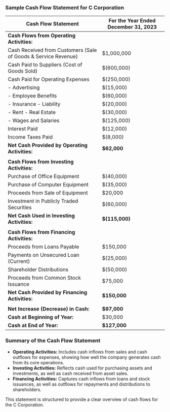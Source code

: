 
### Sample Cash Flow Statement for C Corporation

| **Cash Flow Statement**                                      | **For the Year Ended December 31, 2023** |
|-------------------------------------------------------------|------------------------------------------|
| **Cash Flows from Operating Activities:**                    |                                          |
| Cash Received from Customers (Sale of Goods & Service Revenue) | $1,000,000                               |
| Cash Paid to Suppliers (Cost of Goods Sold)                 | $(600,000)                               |
| Cash Paid for Operating Expenses                              | $(250,000)                               |
| - Advertising                                                | $(15,000)                                |
| - Employee Benefits                                          | $(60,000)                                |
| - Insurance - Liability                                      | $(20,000)                                |
| - Rent - Real Estate                                         | $(30,000)                                |
| - Wages and Salaries                                        | $(125,000)                               |
| Interest Paid                                                | $(12,000)                                |
| Income Taxes Paid                                           | $(8,000)                                 |
| **Net Cash Provided by Operating Activities:**               | **$62,000**                              |
|                                                             |                                          |
| **Cash Flows from Investing Activities:**                   |                                          |
| Purchase of Office Equipment                                 | $(40,000)                                |
| Purchase of Computer Equipment                               | $(35,000)                                |
| Proceeds from Sale of Equipment                              | $20,000                                  |
| Investment in Publicly Traded Securities                     | $(60,000)                                |
| **Net Cash Used in Investing Activities:**                  | **$(115,000)**                           |
|                                                             |                                          |
| **Cash Flows from Financing Activities:**                   |                                          |
| Proceeds from Loans Payable                                  | $150,000                                 |
| Payments on Unsecured Loan (Current)                        | $(25,000)                                |
| Shareholder Distributions                                    | $(50,000)                                |
| Proceeds from Common Stock Issuance                         | $75,000                                  |
| **Net Cash Provided by Financing Activities:**               | **$150,000**                             |
|                                                             |                                          |
| **Net Increase (Decrease) in Cash:**                        | **$97,000**                              |
| **Cash at Beginning of Year:**                              | $30,000                                  |
| **Cash at End of Year:**                                   | **$127,000**                             |

### Summary of the Cash Flow Statement
- **Operating Activities:** Includes cash inflows from sales and cash outflows for expenses, showing how well the company generates cash from its core operations.
- **Investing Activities:** Reflects cash used for purchasing assets and investments, as well as cash received from asset sales.
- **Financing Activities:** Captures cash inflows from loans and stock issuances, as well as outflows for repayments and distributions to shareholders.

This statement is structured to provide a clear overview of cash flows for the C Corporation.
